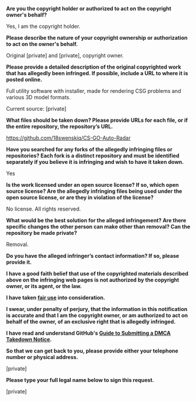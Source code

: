 **Are you the copyright holder or authorized to act on the copyright owner's behalf?**

Yes, I am the copyright holder.

**Please describe the nature of your copyright ownership or authorization to act on the owner's behalf.**

Original [private] and [private], copyright owner.

**Please provide a detailed description of the original copyrighted work that has allegedly been infringed. If possible, include a URL to where it is posted online.**

Full utility software with installer, made for rendering CSG problems and various 3D model formats.

Current source: [private]

**What files should be taken down? Please provide URLs for each file, or if the entire repository, the repository’s URL.**

https://github.com/18swenskiq/CS-GO-Auto-Radar

**Have you searched for any forks of the allegedly infringing files or repositories? Each fork is a distinct repository and must be identified separately if you believe it is infringing and wish to have it taken down.**

Yes

**Is the work licensed under an open source license? If so, which open source license? Are the allegedly infringing files being used under the open source license, or are they in violation of the license?**

No license. All rights reserved.

**What would be the best solution for the alleged infringement? Are there specific changes the other person can make other than removal? Can the repository be made private?**

Removal.

**Do you have the alleged infringer’s contact information? If so, please provide it.**

**I have a good faith belief that use of the copyrighted materials described above on the infringing web pages is not authorized by the copyright owner, or its agent, or the law.**

**I have taken <a href="https://www.lumendatabase.org/topics/22">fair use</a> into consideration.**

**I swear, under penalty of perjury, that the information in this notification is accurate and that I am the copyright owner, or am authorized to act on behalf of the owner, of an exclusive right that is allegedly infringed.**

**I have read and understand GitHub's <a href="https://docs.github.com/articles/guide-to-submitting-a-dmca-takedown-notice/">Guide to Submitting a DMCA Takedown Notice</a>.**

**So that we can get back to you, please provide either your telephone number or physical address.**

[private]

**Please type your full legal name below to sign this request.**

[private]
